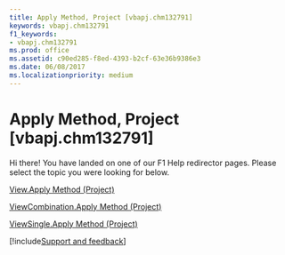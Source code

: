 ```yaml
---
title: Apply Method, Project [vbapj.chm132791]
keywords: vbapj.chm132791
f1_keywords:
- vbapj.chm132791
ms.prod: office
ms.assetid: c90ed285-f8ed-4393-b2cf-63e36b9386e3
ms.date: 06/08/2017
ms.localizationpriority: medium
---
```



# Apply Method, Project [vbapj.chm132791]

Hi there! You have landed on one of our F1 Help redirector pages. Please select the topic you were looking for below.

[View.Apply Method (Project)](https://msdn.microsoft.com/library/958801ba-9ede-c60c-de79-bd2024615979%28Office.15%29.aspx)

[ViewCombination.Apply Method (Project)](https://msdn.microsoft.com/library/65375343-dbcf-1a4f-4c11-c6c52d052c11%28Office.15%29.aspx)

[ViewSingle.Apply Method (Project)](https://msdn.microsoft.com/library/eafd9cdd-bb4f-51c1-4639-d852dec3f3f8%28Office.15%29.aspx)

[!include[Support and feedback](~/includes/feedback-boilerplate.md)]